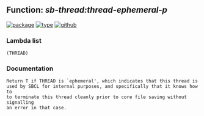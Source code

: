 ## Function: ***sb-thread:thread-ephemeral-p***
[![package](https://img.shields.io/badge/Package-SB--THREAD-5f9ea0.svg?style=social&colorA=999999)](../) [![type](https://img.shields.io/badge/Type-Function-5f9ea0.svg?style=social&colorA=999999)](../#function) [![github](https://img.shields.io/badge/GitHub-View_the_source-5f9ea0.svg?style=social&colorA=999999&logo=github)](https://github.com/sbcl/sbcl/blob/master/src/code/target-thread.lisp/) 
### Lambda list
```
(THREAD)
```
### Documentation
```
Return T if THREAD is `ephemeral', which indicates that this thread is
used by SBCL for internal purposes, and specifically that it knows how to
to terminate this thread cleanly prior to core file saving without signalling
an error in that case.
```
